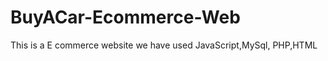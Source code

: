 BuyACar-Ecommerce-Web
=====================

This is a E commerce website we have used JavaScript,MySql, PHP,HTML
